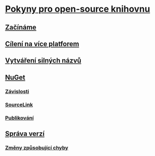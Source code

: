 # [Pokyny pro open-source knihovnu](index.md)
## [Začínáme](get-started.md)
## [Cílení na více platforem](cross-platform-targeting.md)
## [Vytváření silných názvů](strong-naming.md)
## [NuGet](nuget.md)
### [Závislosti](dependencies.md)
### [SourceLink](sourcelink.md)
### [Publikování](publish-nuget-package.md)
## [Správa verzí](versioning.md)
### [Změny způsobující chyby](breaking-changes.md)